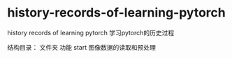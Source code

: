 # history-records-of-learning-pytorch
history records of learning pytorch
学习pytorch的历史过程


结构目录：
文件夹             功能
start       图像数据的读取和预处理
